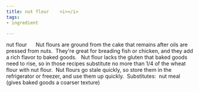 ```yaml
---
title: nut flour    <i></i>
tags:
- ingredient

---
```

nut flour      Nut flours are ground from the cake that remains after oils are pressed from nuts.  They're great for breading fish or chicken, and they add a rich flavor to baked goods.   Nut flour lacks the gluten that baked goods need to rise, so in those recipes substitute no more than 1/4 of the wheat flour with nut flour.  Nut flours go stale quickly, so store them in the refrigerator or freezer, and use them up quickly.  Substitutes:  nut meal (gives baked goods a coarser texture)
